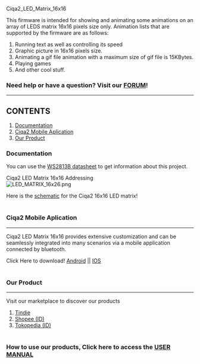  Ciqa2_LED_Matrix_16x16

This firmware is intended for showing and animating some animations on an array of LEDS matrix 16x16 pixels size only.
Animation lists that are supported by the firmware are as follows:
1. Running text as well as controlling its speed
1. Graphic picture in 16x16 pixels size.
1. Animating a gif file animation with a maximum size of gif file is 15KBytes.
1. Playing games
1. And other cool stuff.<br />

### Need help or have a question? Visit our [FORUM](https://forums.qimtronics.com/)! <br />

---

## CONTENTS
1. [Documentation](#Documentation)
1. [Ciqa2 Mobile Aplication](#Ciqa2-Mobile-Aplication)
1. [Our Product](#Our-Product)<br />

### Documentation
You can use the [WS2813B datasheet](https://pdf1.alldatasheet.com/datasheet-pdf/view/1179113/WORLDSEMI/WS2812B.html) to get information about this project.<br />

Ciqa2 LED Matrix 16x16 Addressing <br />
![LED_MATRIX_16x26.png](main/LED_MATRIX_16x26.png)<br />

Here is the [schematic](https://drive.google.com/file/d/1m279E8wOWc8PcI0v-pQheTiHusPB2jlS/view) for the Ciqa2 16x16 LED matrix! <br />
<br />
### Ciqa2 Mobile Aplication 
---
Ciqa2 LED Matrix 16x16 provides extensive customization and can be seamlessly integrated into many scenarios via a mobile application connected by bluetooth. <br />

Click Here to download! [Android](https://play.google.com/store/apps/details?id=com.qimtronics.ciqa2_apps&hl=es_NI&gl=US) || [IOS](https://apps.apple.com/id/app/ciqa2/id1548917230)
<br /><br />
### Our Product
---
Visit our marketplace to discover our products<br />
1. [Tindie]()
1. [Shopee (ID) ]()
2. [Tokopedia (ID) ]()
<br /><br />

### How to use our products, Click here to access the [USER MANUAL](https://www.canva.com/design/DAF0w8oZMv4/d7FIzouiP_uyXmzsBHn12Q/view?utm_content=DAF0w8oZMv4&utm_campaign=designshare&utm_medium=link&utm_source=editor)
<br /><br />
